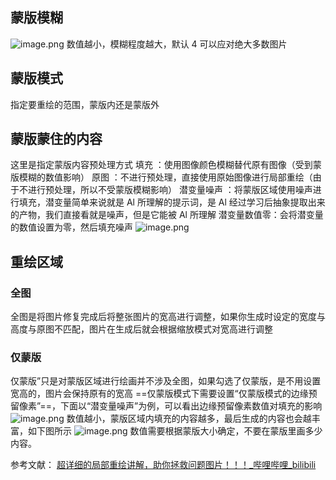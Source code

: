 ## 蒙版模糊
![image.png](https://qhdtc.oss-cn-chengdu.aliyuncs.com/obsidian/20230518130803.png)
数值越小，模糊程度越大，默认 4 可以应对绝大多数图片

## 蒙版模式
指定要重绘的范围，蒙版内还是蒙版外

## 蒙版蒙住的内容
这里是指定蒙版内容预处理方式
	填充 ：使用图像颜色模糊替代原有图像（受到蒙版模糊的数值影响）
	原图 ：不进行预处理，直接使用原始图像进行局部重绘（由于不进行预处理，所以不受蒙版模糊影响）
	潜变量噪声  ：将蒙版区域使用噪声进行填充，潜变量简单来说就是 Al 所理解的提示词，是 Al 经过学习后抽象提取出来的产物，我们直接看就是噪声，但是它能被 Al 所理解
	潜变量数值零：会将潜变量的数值设置为零，然后填充噪声
![image.png](https://qhdtc.oss-cn-chengdu.aliyuncs.com/obsidian/20230518131547.png)

## 重绘区域
### 全图
全图是将图片修复完成后将整张图片的宽高进行调整，如果你生成时设定的宽度与高度与原图不匹配，图片在生成后就会根据缩放模式对宽高进行调整
### 仅蒙版
仅蒙版”只是对蒙版区域进行绘画并不涉及全图，如果勾选了仅蒙版，是不用设置宽高的，图片会保持原有的宽高
==仅蒙版模式下需要设置“仅蒙版模式的边缘预留像素”==，下面以“潜变量噪声”为例，可以看出边缘预留像素数值对填充的影响
![image.png](https://qhdtc.oss-cn-chengdu.aliyuncs.com/obsidian/20230518132048.png)
数值越小，蒙版区域内填充的内容越多，最后生成的内容也会越丰富，如下图所示
![image.png](https://qhdtc.oss-cn-chengdu.aliyuncs.com/obsidian/20230518132317.png)
数值需要根据蒙版大小确定，不要在蒙版里画多少内容。

参考文献：
[超详细的局部重绘讲解，助你拯救问题图片！！！\_哔哩哔哩\_bilibili](https://www.bilibili.com/video/BV1HN411N7GB/?spm_id_from=333.1007.top_right_bar_window_history.content.click&vd_source=81223299ca5d449a34daaab3e1102d1d)